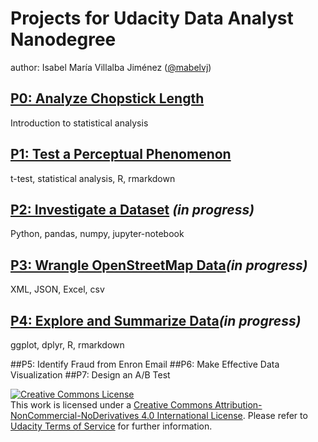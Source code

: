 # Projects for Udacity **Data Analyst Nanodegree**

author: Isabel María Villalba Jiménez ([@mabelvj](https://github.com/mabelvj))

## [P0: Analyze Chopstick Length](https://github.com/mabelvj/data-analyst-nanodegree/tree/master/P0-analyze-chopstick-length)

Introduction to statistical analysis

## [P1: Test a Perceptual Phenomenon](https://github.com/mabelvj/data-analyst-nanodegree/tree/master/P1-test-perceptual-phenomenon)

t-test, statistical analysis, R, rmarkdown

## [P2: Investigate a Dataset](https://github.com/mabelvj/data-analyst-nanodegree/tree/master/P2-investigate-dataset) *(in progress)*

Python, pandas, numpy, jupyter-notebook 

## [P3: Wrangle OpenStreetMap Data](https://github.com/mabelvj/data-analyst-nanodegree/tree/master/P3-wrangle-openstreetmap-data)*(in progress)*

 XML, JSON, Excel, csv

## [P4: Explore and Summarize Data](https://github.com/mabelvj/data-analyst-nanodegree/tree/master/P4-explore-and-summarize-data)*(in progress)*
 
ggplot, dplyr, R, rmarkdown

##P5: Identify Fraud from Enron Email
##P6: Make Effective Data Visualization
##P7: Design an A/B Test


<a rel="license" href="http://creativecommons.org/licenses/by-nc-nd/4.0/"><img alt="Creative Commons License" style="border-width:0" src="https://i.creativecommons.org/l/by-nc-nd/4.0/88x31.png" /></a><br />This work is licensed under a <a rel="license" href="http://creativecommons.org/licenses/by-nc-nd/4.0/">Creative Commons Attribution-NonCommercial-NoDerivatives 4.0 International License</a>. Please refer to [Udacity Terms of Service](https://www.udacity.com/legal) for further information.
